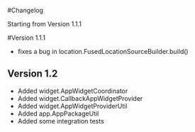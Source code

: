 #Changelog

Starting from Version 1.1.1

#Version 1.1.1
* fixes a bug in location.FusedLocationSourceBuilder.build()

## Version 1.2
* Added widget.AppWidgetCoordinator
* Added widget.CallbackAppWidgetProvider
* Added widget.AppWidgetProviderUtil
* Added app.AppPackageUtil
* Added some integration tests